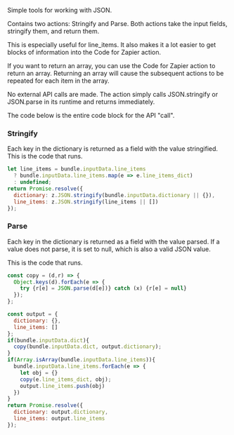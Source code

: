 Simple tools for working with JSON.

Contains two actions: Stringify and Parse. Both actions take the input fields, stringify them, and return them. 

This is especially useful for line_items. It also makes it a lot easier to get blocks of information into the Code for Zapier action. 

If you want to return an array, you can use the Code for Zapier action to return an array. Returning an array will cause the subsequent actions to be repeated for each item in the array. 

No external API calls are made. The action simply calls JSON.stringify or JSON.parse in its runtime and returns immediately. 

The code below is the entire code block for the API "call".

### Stringify
Each key in the dictionary is returned as a field with the value stringified.  This is the code that runs.

```js
let line_items = bundle.inputData.line_items 
  ? bundle.inputData.line_items.map(e => e.line_items_dict)
  : undefined;
return Promise.resolve({
  dictionary: z.JSON.stringify(bundle.inputData.dictionary || {}),
  line_items: z.JSON.stringify(line_items || [])
});
```

### Parse
Each key in the dictionary is returned as a field with the value parsed. If a value does not parse, it is set to null, which is also a valid JSON value.

This is the code that runs.

```js
const copy = (d,r) => { 
  Object.keys(d).forEach(e => {
    try {r[e] = JSON.parse(d[e])} catch (x) {r[e] = null} 
  });
};

const output = { 
  dictionary: {}, 
  line_items: []
};
if(bundle.inputData.dict){
  copy(bundle.inputData.dict, output.dictionary);
}
if(Array.isArray(bundle.inputData.line_items)){
  bundle.inputData.line_items.forEach(e => {
    let obj = {}
    copy(e.line_items_dict, obj);
    output.line_items.push(obj)
  })
}
return Promise.resolve({
  dictionary: output.dictionary, 
  line_items: output.line_items
});
```


